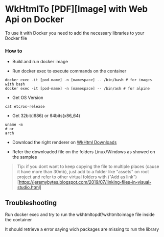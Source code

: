 # WkHtmlTo [PDF][Image] with Web Api on Docker

To use it with Docker you need to add the necessary libraries to your Docker file

### How to
- Build and run docker image

- Run docker exec to execute commands on the container
```console
docker exec -it [pod-name] -n [namespace] -- /bin/bash # for images with bash
docker exec -it [pod-name] -n [namespace] -- /bin/ash # for alpine
```

- Get OS Version
```console
cat etc/os-release
```

- Get 32bit(i686) or 64bits(x86_64)
```console
uname -m
# or
arch
```

- Download the right renderer on [WkHtml Downloads](https://wkhtmltopdf.org/downloads.html)

- Refer the downloaded file on the folders Linux/Windows as showed on the samples

>Tip: if you dont want to keep copying the file to multiple places (cause it have more than 30mb), just add to a folder like "assets" on root project and refer to other virtual folders with ("Add as link")[https://jeremybytes.blogspot.com/2019/07/linking-files-in-visual-studio.html]

## Troubleshooting

Run docker exec and try to run the wkhtmltopdf/wkhtmltoimage file inside the container

It should retrieve a error saying wich packages are missing to run the library
